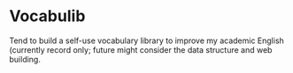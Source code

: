 # Vocabulib
Tend to build a self-use vocabulary library to improve my academic English (currently record only; future might consider the data structure and web building.
